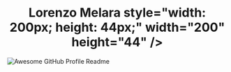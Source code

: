 <h1 align="center">Lorenzo Melara
style="width: 200px; height: 44px;" width="200" height="44" /></a></h1>

<img alt="Awesome GitHub Profile Readme" src="assets/agpr.gif"> </img>
